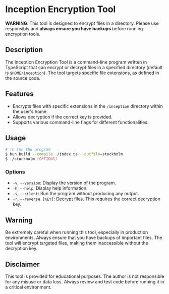 # Inception Encryption Tool

**WARNING**: This tool is designed to encrypt files in a directory. Please use responsibly and **always ensure you have backups** before running encryption tools.

## Description

The Inception Encryption Tool is a command-line program written in TypeScript that can encrypt or decrypt files in a specified directory (default is `$HOME/inception`). The tool targets specific file extensions, as defined in the source code.

## Features

- Encrypts files with specific extensions in the `/inception` directory within the user's home.
- Allows decryption if the correct key is provided.
- Supports various command-line flags for different functionalities.

## Usage

```bash
# To run the program
$ bun build --compile ./index.ts --outfile=stockholm
$ ./stockholm [OPTIONS]
```

### Options

- `-v`, `--version`: Display the version of the program.
- `-h`, `--help`: Display help information.
- `-s`, `--silent`: Run the program without producing any output.
- `-r`, `--reverse [KEY]`: Decrypt files. This requires the correct decryption key.

## Warning

Be extremely careful when running this tool, especially in production environments. Always ensure that you have backups of important files. The tool will encrypt targeted files, making them inaccessible without the decryption key.

## Disclaimer

This tool is provided for educational purposes. The author is not responsible for any misuse or data loss. Always review and test code before running it in a critical environment.